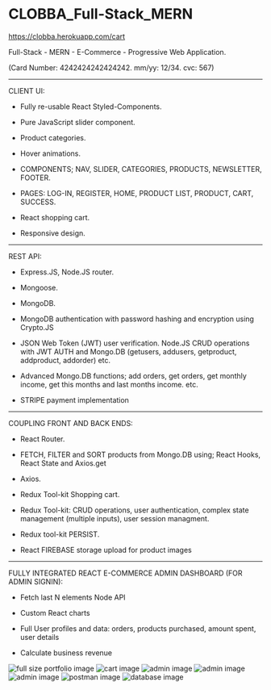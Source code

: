 ﻿# CLOBBA_Full-Stack_MERN
 
 https://clobba.herokuapp.com/cart

Full-Stack - MERN - E-Commerce - Progressive Web Application.

(Card Number: 4242424242424242. mm/yy: 12/34.  cvc: 567)
 

---

CLIENT UI:

- Fully re-usable React Styled-Components.

- Pure JavaScript slider component.

- Product categories.

- Hover animations.

- COMPONENTS; NAV, SLIDER, CATEGORIES, PRODUCTS, NEWSLETTER, FOOTER.

- PAGES: LOG-IN, REGISTER, HOME, PRODUCT LIST, PRODUCT, CART, SUCCESS.

- React shopping cart.

- Responsive design.

---

REST API:

- Express.JS, Node.JS router.

- Mongoose.

- MongoDB.

- MongoDB authentication with password hashing and encryption using Crypto.JS

- JSON Web Token (JWT) user verification. Node.JS CRUD operations with JWT AUTH and Mongo.DB
  (getusers, addusers, getproduct, addproduct, addorder) etc.
- Advanced Mongo.DB functions; add orders, get orders, get monthly income, get this months and last months income. etc.

- STRIPE payment implementation

---

COUPLING FRONT AND BACK ENDS:

- React Router.

- FETCH, FILTER and SORT products from Mongo.DB using; React Hooks, React State and Axios.get

- Axios.

- Redux Tool-kit Shopping cart.

- Redux Tool-kit: CRUD operations, user authentication, complex state management (multiple inputs), user session managment.

- Redux tool-kit PERSIST.

- React FIREBASE storage upload for product images

---

FULLY INTEGRATED REACT E-COMMERCE ADMIN DASHBOARD (FOR ADMIN SIGNIN):

- Fetch last N elements Node API

- Custom React charts

- Full User profiles and data: orders, products purchased, amount spent, user details

- Calculate business revenue

<img src="./images/home.png" alt="full size portfolio image">
<img src="./images/cart.png" alt="cart image">
<img src="./images/admin1.png" alt="admin image">
<img src="./images/admin2.png" alt="admin image">
<img src="./images/admin 3.png" alt="admin image">
<img src="./images/postman2.png" alt="postman image">
<img src="./images/mongoDB clobba.png" alt="database image">
